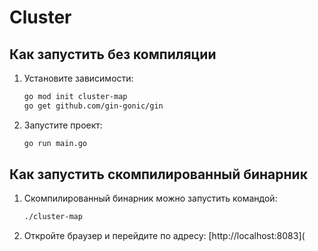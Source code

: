 # Cluster

## Как запустить без компиляции

1. Установите зависимости:
    ```bash
    go mod init cluster-map
    go get github.com/gin-gonic/gin
    ```

2. Запустите проект:
    ```bash
    go run main.go
    ```

## Как запустить скомпилированный бинарник

1. Скомпилированный бинарник можно запустить командой:
    ```bash
    ./cluster-map
    ```

2. Откройте браузер и перейдите по адресу: [http://localhost:8083](
